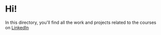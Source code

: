 # Hi!

In this directory, you'll find all the work and projects related to the courses on [LinkedIn](https://www.linkedin.com/learning/?trk=nav_neptune_learning)